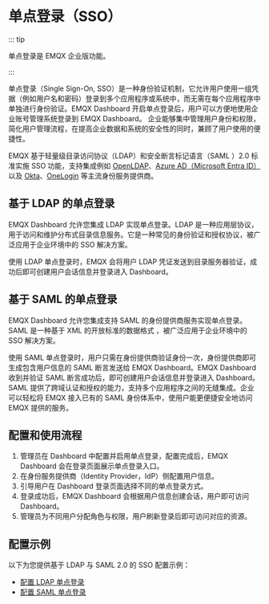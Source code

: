 # 单点登录（SSO）

::: tip

单点登录是 EMQX 企业版功能。

:::

单点登录（Single Sign-On, SSO）是一种身份验证机制，它允许用户使用一组凭据（例如用户名和密码）登录到多个应用程序或系统中，而无需在每个应用程序中单独进行身份验证。EMQX Dashboard 开启单点登录后，用户可以方便地使用企业账号管理系统登录到 EMQX Dashboard。 企业能够集中管理用户身份和权限，简化用户管理流程，在提高企业数据和系统的安全性的同时，兼顾了用户使用的便捷性。

EMQX 基于轻量级目录访问协议（LDAP）和安全断言标记语言（SAML ）2.0 标准实施 SSO 功能，支持集成例如 [OpenLDAP](https://www.openldap.org/)、[Azure AD（Microsoft Entra ID）](https://azure.microsoft.com/en-in/products/active-directory) 以及 [Okta](https://www.okta.com/)、[OneLogin](https://www.onelogin.com/) 等主流身份服务提供商。

## 基于 LDAP 的单点登录

EMQX Dashboard 允许您集成 LDAP 实现单点登录。LDAP 是一种应用层协议，用于访问和维护分布式目录信息服务。它是一种常见的身份验证和授权协议，被广泛应用于企业环境中的 SSO 解决方案。

使用 LDAP 单点登录时，EMQX 会将用户 LDAP 凭证发送到目录服务器验证，成功后即可创建用户会话信息并登录进入 Dashboard。

## 基于 SAML 的单点登录

EMQX Dashboard 允许您集成支持 SAML 的身份提供商服务实现单点登录。SAML 是一种基于 XML 的开放标准的数据格式 ，被广泛应用于企业环境中的 SSO 解决方案。

使用 SAML 单点登录时，用户只需在身份提供商验证身份一次，身份提供商即可生成包含用户信息的 SAML 断言发送给 EMQX Dashboard。EMQX Dashboard 收到并验证 SAML 断言成功后，即可创建用户会话信息并登录进入 Dashboard。SAML 提供了跨域认证和授权的能力，支持多个应用程序之间的无缝集成。企业可以轻松将 EMQX 接入已有的 SAML 身份体系中，使用户能更便捷安全地访问 EMQX 提供的服务。

## 配置和使用流程

1. 管理员在 Dashboard 中配置并启用单点登录，配置完成后，EMQX Dashboard 会在登录页面展示单点登录入口。
2. 在身份服务提供商（Identity Provider，IdP）侧配置用户信息。
3. 引导用户在 Dashboard 登录页面选择不同的单点登录方式。
4. 登录成功后，EMQX Dashboard 会根据用户信息创建会话，用户即可访问 Dashboard。
5. 管理员为不同用户分配角色与权限，用户刷新登录后即可访问对应的资源。

## 配置示例

以下为您提供基于 LDAP 与 SAML 2.0 的 SSO 配置示例：

- [配置 LDAP 单点登录](./sso-ldap.md)
- [配置 SAML 单点登录](./sso-saml.md)
